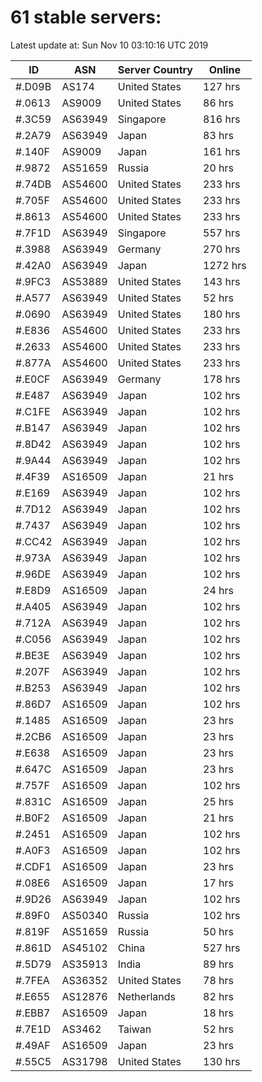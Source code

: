 # 61 stable servers:

Latest update at: Sun Nov 10 03:10:16 UTC 2019

| ID | ASN | Server Country | Online |
| -- | --- | -------------- | ------ |
| #.D09B | AS174 | United States | 127 hrs |
| #.0613 | AS9009 | United States | 86 hrs |
| #.3C59 | AS63949 | Singapore | 816 hrs |
| #.2A79 | AS63949 | Japan | 83 hrs |
| #.140F | AS9009 | Japan | 161 hrs |
| #.9872 | AS51659 | Russia | 20 hrs |
| #.74DB | AS54600 | United States | 233 hrs |
| #.705F | AS54600 | United States | 233 hrs |
| #.8613 | AS54600 | United States | 233 hrs |
| #.7F1D | AS63949 | Singapore | 557 hrs |
| #.3988 | AS63949 | Germany | 270 hrs |
| #.42A0 | AS63949 | Japan | 1272 hrs |
| #.9FC3 | AS53889 | United States | 143 hrs |
| #.A577 | AS63949 | United States | 52 hrs |
| #.0690 | AS63949 | United States | 180 hrs |
| #.E836 | AS54600 | United States | 233 hrs |
| #.2633 | AS54600 | United States | 233 hrs |
| #.877A | AS54600 | United States | 233 hrs |
| #.E0CF | AS63949 | Germany | 178 hrs |
| #.E487 | AS63949 | Japan | 102 hrs |
| #.C1FE | AS63949 | Japan | 102 hrs |
| #.B147 | AS63949 | Japan | 102 hrs |
| #.8D42 | AS63949 | Japan | 102 hrs |
| #.9A44 | AS63949 | Japan | 102 hrs |
| #.4F39 | AS16509 | Japan | 21 hrs |
| #.E169 | AS63949 | Japan | 102 hrs |
| #.7D12 | AS63949 | Japan | 102 hrs |
| #.7437 | AS63949 | Japan | 102 hrs |
| #.CC42 | AS63949 | Japan | 102 hrs |
| #.973A | AS63949 | Japan | 102 hrs |
| #.96DE | AS63949 | Japan | 102 hrs |
| #.E8D9 | AS16509 | Japan | 24 hrs |
| #.A405 | AS63949 | Japan | 102 hrs |
| #.712A | AS63949 | Japan | 102 hrs |
| #.C056 | AS63949 | Japan | 102 hrs |
| #.BE3E | AS63949 | Japan | 102 hrs |
| #.207F | AS63949 | Japan | 102 hrs |
| #.B253 | AS63949 | Japan | 102 hrs |
| #.86D7 | AS16509 | Japan | 102 hrs |
| #.1485 | AS16509 | Japan | 23 hrs |
| #.2CB6 | AS16509 | Japan | 23 hrs |
| #.E638 | AS16509 | Japan | 23 hrs |
| #.647C | AS16509 | Japan | 23 hrs |
| #.757F | AS16509 | Japan | 102 hrs |
| #.831C | AS16509 | Japan | 25 hrs |
| #.B0F2 | AS16509 | Japan | 21 hrs |
| #.2451 | AS16509 | Japan | 102 hrs |
| #.A0F3 | AS16509 | Japan | 102 hrs |
| #.CDF1 | AS16509 | Japan | 23 hrs |
| #.08E6 | AS16509 | Japan | 17 hrs |
| #.9D26 | AS63949 | Japan | 102 hrs |
| #.89F0 | AS50340 | Russia | 102 hrs |
| #.819F | AS51659 | Russia | 50 hrs |
| #.861D | AS45102 | China | 527 hrs |
| #.5D79 | AS35913 | India | 89 hrs |
| #.7FEA | AS36352 | United States | 78 hrs |
| #.E655 | AS12876 | Netherlands | 82 hrs |
| #.EBB7 | AS16509 | Japan | 18 hrs |
| #.7E1D | AS3462 | Taiwan | 52 hrs |
| #.49AF | AS16509 | Japan | 23 hrs |
| #.55C5 | AS31798 | United States | 130 hrs |

